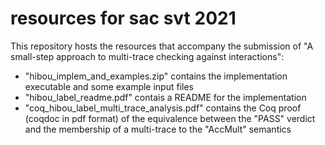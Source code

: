 # resources for sac svt 2021

This repository hosts the resources that accompany the submission of "A small-step approach to multi-trace checking against interactions":
- "hibou_implem_and_examples.zip" contains the implementation executable and some example input files
- "hibou_label_readme.pdf" contais a README for the implementation
- "coq_hibou_label_multi_trace_analysis.pdf" contains the Coq proof (coqdoc in pdf format) of the equivalence between the "PASS" verdict and the membership of a multi-trace to the "AccMult" semantics
